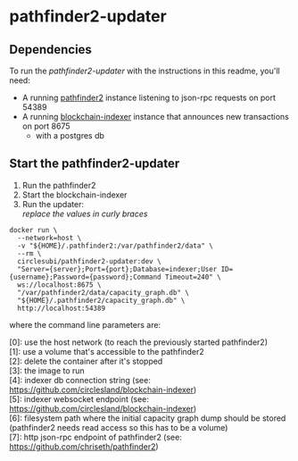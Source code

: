 # pathfinder2-updater

## Dependencies
To run the _pathfinder2-updater_ with the instructions in this readme, you'll need:  
* A running [pathfinder2](https://github.com/chriseth/pathfinder2#using-the-server) instance listening to json-rpc requests on port 54389
* A running [blockchain-indexer](https://github.com/circlesland/blockchain-indexer) instance that announces new transactions on port 8675
  * with a postgres db

## Start the pathfinder2-updater
1) Run the pathfinder2
2) Start the blockchain-indexer
3) Run the updater:  
_replace the values in curly braces_

```shell
docker run \
  --network=host \
  -v "${HOME}/.pathfinder2:/var/pathfinder2/data" \
  --rm \
  circlesubi/pathfinder2-updater:dev \
  "Server={server};Port={port};Database=indexer;User ID={username};Password={password};Command Timeout=240" \
  ws://localhost:8675 \
  "/var/pathfinder2/data/capacity_graph.db" \
  "${HOME}/.pathfinder2/capacity_graph.db" \
  http://localhost:54389
```

where the command line parameters are:

[0]: use the host network (to reach the previously started pathfinder2)  
[1]: use a volume that's accessible to the pathfinder2  
[2]: delete the container after it's stopped  
[3]: the image to run  
[4]: indexer db connection string (see: https://github.com/circlesland/blockchain-indexer)    
[5]: indexer websocket endpoint (see: https://github.com/circlesland/blockchain-indexer)  
[6]: filesystem path where the initial capacity graph dump should be stored (pathfinder2 needs read access so this has to be a volume)    
[7]: http json-rpc endpoint of pathfinder2 (see: https://github.com/chriseth/pathfinder2)
